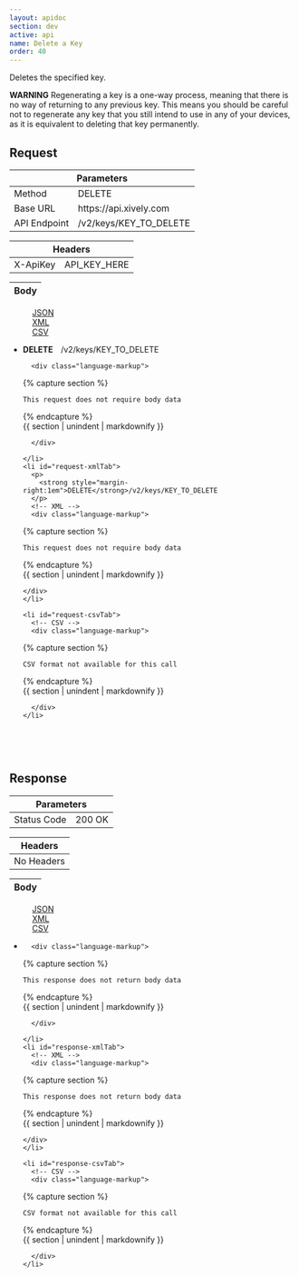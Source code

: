 ```yaml
---
layout: apidoc
section: dev
active: api
name: Delete a Key
order: 40
---
```


Deletes the specified key.

**WARNING** Regenerating a key is a one-way process, meaning that there is no way of returning to any previous key. This means you should be careful not to regenerate any key that you still intend to use in any of your devices, as it is equivalent to deleting that key permanently.

<h2>Request</h2>


<div class="code-examples">
  <table class="code-examples-table twelve">
    <thead>
      <tr>
        <th colspan="2">Parameters</th>
      </tr>
    </thead>
    <tbody>
      <tr>
        <td>Method</td>
        <td>DELETE</td>
      </tr>
      <tr>
        <td>Base URL</td>
        <td>https://api.xively.com</td>
      </tr>
      <tr>
        <td>API Endpoint</td>
        <td>/v2/keys/KEY_TO_DELETE</td>
      </tr>
    </tbody>
  </table> 

  <table class="code-examples-table twelve">  
    <thead>
      <tr>
        <th colspan="2">Headers</th>
      </tr>
    </thead>
    <tbody>
      <tr>
        <td>X-ApiKey</td>
        <td>API_KEY_HERE</td>
      </tr>
    </tbody>
  </table>
  
  <table class="code-examples-table twelve">
    <thead>
      <tr>
        <th colspan="2">Body</th>
      </tr>
    </thead>
  </table>  

  <!-- 
    REQUEST EXAMPLE
    notice the "response" id is replaced with "request" in the request table, this is important to maintain for styling
  -->
  <dl class="apidoc-tabs tabs">
    <dd class="active"><a href="#request-json">JSON</a></dd>
    <dd><a href="#request-xml">XML</a></dd>
    <dd><a href="#request-csv">CSV</a></dd>
  </dl>
  <ul class="apidoc-tabs-content tabs-content">
    <li class="active" id="request-jsonTab">
      <p>
        <strong style="margin-right:1em">DELETE</strong>/v2/keys/KEY_TO_DELETE
      </p>
      <!-- JSON -->

      <div class="language-markup">

{% capture section %}

~~~
This request does not require body data
~~~

{% endcapture %}  
{{ section | unindent | markdownify }} 

      </div>

    </li>
    <li id="request-xmlTab">
      <p>
        <strong style="margin-right:1em">DELETE</strong>/v2/keys/KEY_TO_DELETE
      </p>  
      <!-- XML -->
      <div class="language-markup">

{% capture section %}

~~~  
This request does not require body data
~~~

{% endcapture %}  
{{ section | unindent | markdownify }} 

    </div>
    </li>

    <li id="request-csvTab">
      <!-- CSV -->
      <div class="language-markup">

{% capture section %}

~~~  
CSV format not available for this call
~~~

{% endcapture %}  
{{ section | unindent | markdownify }} 

      </div>
    </li>
  </ul>
</div>

 

 

<h2>Response</h2>

<div class="code-examples">
  <table class="code-examples-table twelve">
    <thead>
      <tr>
        <th colspan="2">Parameters</th>
      </tr>
    </thead>
    <tbody>
      <tr>
        <td>Status Code</td>
        <td>200 OK</td>
    </tbody>
  </table> 

  <table class="code-examples-table twelve">  
    <thead>
      <tr>
        <th colspan="2">Headers</th>
      </tr>
    </thead>
    <tbody>
      <tr>
        <td>No Headers</td>
      </tr>
    </tbody>
  </table>
  
  <table class="code-examples-table twelve">
    <thead>
      <tr>
        <th colspan="2">Body</th>
      </tr>
    </thead>
  </table>  

  <!-- 
    RESPONSE EXAMPLE
    notice the "request" id is replaced with "response" in the response table, this is important to maintain for styling
  -->
  <dl class="apidoc-tabs tabs">
    <dd class="active"><a href="#response-json">JSON</a></dd>
    <dd><a href="#response-xml">XML</a></dd>
    <dd><a href="#response-csv">CSV</a></dd>
  </dl>
  <ul class="apidoc-tabs-content tabs-content">
    <li class="active" id="response-jsonTab">
      <!-- JSON -->

      <div class="language-markup">

{% capture section %}

~~~
This response does not return body data
~~~

{% endcapture %}  
{{ section | unindent | markdownify }} 

      </div>

    </li>
    <li id="response-xmlTab">
      <!-- XML -->
      <div class="language-markup">

{% capture section %}

~~~  
This response does not return body data
~~~

{% endcapture %}  
{{ section | unindent | markdownify }} 

    </div>
    </li>

    <li id="response-csvTab">
      <!-- CSV -->
      <div class="language-markup">

{% capture section %}

~~~  
CSV format not available for this call
~~~

{% endcapture %}  
{{ section | unindent | markdownify }} 

      </div>
    </li>
  </ul>
</div>

